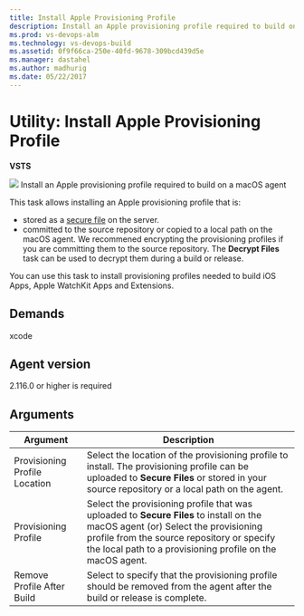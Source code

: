 ```yaml
---
title: Install Apple Provisioning Profile
description: Install an Apple provisioning profile required to build on a macOS agent in VSTS and Team Foundation Server TFS
ms.prod: vs-devops-alm
ms.technology: vs-devops-build
ms.assetid: 0f9f66ca-250e-40fd-9678-309bcd439d5e
ms.manager: dastahel
ms.author: madhurig
ms.date: 05/22/2017
---
```


# Utility: Install Apple Provisioning Profile

**VSTS**

![](../build/_img/xcode-build.png) Install an Apple provisioning profile required to build on a macOS agent

This task allows installing an Apple provisioning profile that is:
- stored as a [secure file](../../concepts/library/secure-files.md) on the server. 
- committed to the source repository or copied to a local path on the macOS agent. We recommened encrypting the provisioning profiles if you are committing them to the source repository. The **Decrypt Files** task can be used to decrypt them during a build or release.

You can use this task to install provisioning profiles needed to build iOS Apps, Apple WatchKit Apps and Extensions.

## Demands

xcode

## Agent version

2.116.0 or higher is required

## Arguments

| Argument | Description |
| -------- | ----------- |
| Provisioning Profile Location | Select the location of the provisioning profile to install. The provisioning profile can be uploaded to **Secure Files** or stored in your source repository or a local path on the agent. |
| Provisioning Profile | Select the provisioning profile that was uploaded to **Secure Files** to install on the macOS agent (or) Select the provisioning profile from the source repository or specify the local path to a provisioning profile on the macOS agent.|
| Remove Profile After Build | Select to specify that the provisioning profile should be removed from the agent after the build or release is complete. |
